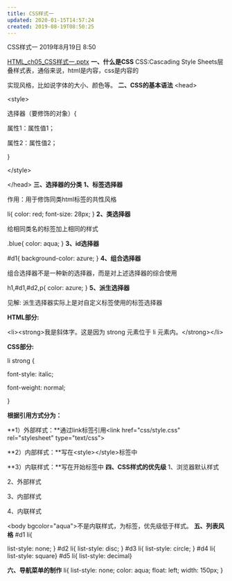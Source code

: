 ```yaml
---
title: CSS样式一
updated: 2020-01-15T14:57:24
created: 2019-08-19T08:50:25
---
```


CSS样式一
2019年8月19日
8:50

[HTML_ch05_CSS样式一.pptx](../../resources/fafdcc8e7113456aabcbce7f150b249b.pptx)
**一、什么是CSS**
CSS:Cascading Style Sheets层叠样式表，通俗来说，html是内容，css是内容的

实现风格，比如说字体的大小、颜色等。
**二、CSS的基本语法**
\<head\>

\<style\>

选择器（要修饰的对象）{

属性1：属性值1；

属性2：属性值2；

}

\</style\>

\</head\>
**三、选择器的分类**
**1、标签选择器**

作用：用于修饰同类html标签的共性风格

li{
color: red;
font-size: 28px;
}
**2、类选择器**

给相同类名的标签加上相同的样式

.blue{
color: aqua;
}
**3、id选择器**

\#d1{
background-color: azure;
}
**4、组合选择器**

组合选择器不是一种新的选择器，而是对上述选择器的综合使用

h1,#d1,#d2,p{
color: azure;
}
**5、派生选择器**

见解: 派生选择器实际上是对自定义标签使用的标签选择器

**HTML部分:**

\<li\>\<strong\>我是斜体字。这是因为 strong 元素位于 li 元素内。\</strong\>\</li\>

**CSS部分:**

li strong {

font-style: italic;

font-weight: normal;

}

**根据引用方式分为：**

**1）外部样式：**通过link标签引用\<link href="css/style.css" rel="stylesheet" type="text/css"\>

**2）内部样式：**写在\<style\>\</style\>标签中

**3）内联样式：**写在开始标签中
**四、CSS样式的优先级**
1、浏览器默认样式

2、外部样式

3、内部样式

4、内联样式

\<body bgcolor="aqua"\>不是内联样式，为标签，优先级低于样式。
**五、列表风格**
\#d1 li{

list-style: none;
}
\#d2 li{
list-style: disc;
}
\#d3 li{
list-style: circle;
}
\#d4 li{
list-style: square}
\#d5 li{
list-style: decimal}

**六、导航菜单的制作**
li{
list-style: none;
color: aqua;
float: left;
width: 150px;
}
